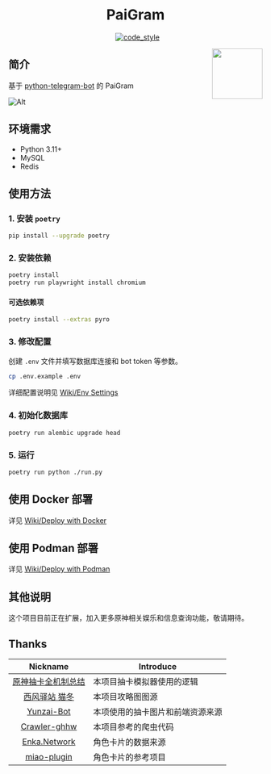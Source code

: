 <h1 style="text-align:center">PaiGram</h1>

<div style="text-align:center"><img src="https://img.shields.io/badge/python-3.11%2B-blue" alt="">
<img src="https://img.shields.io/badge/works%20on-my%20machine-brightgreen" alt="">
<img src="https://img.shields.io/badge/status-%E5%92%95%E5%92%95%E5%92%95-blue" alt="">
<a href="https://black.readthedocs.io/en/stable/index.html"><img src="https://img.shields.io/badge/code%20style-black-000000.svg" alt="code_style" /></a>
<a href="https://www.codacy.com/gh/PaiGramTeam/PaiGram/dashboard?utm_source=github.com&amp;utm_medium=referral&amp;utm_content=PaiGramTeam/PaiGram&amp;utm_campaign=Badge_Grade"><img src="https://app.codacy.com/project/badge/Grade/ac5844e2b0d14a3e8aa16b9b1b099ce0" alt=""/></a>
</div>

<p>
<img src="https://user-images.githubusercontent.com/70872201/190447002-119a8819-b111-4a96-a0b3-701c5e256137.png" style="float:right" width="100px" alt="">
<h2 style="text-align:left">简介</h2>

基于 [python-telegram-bot](https://github.com/python-telegram-bot/python-telegram-bot) 的 PaiGram


![Alt](https://repobeats.axiom.co/api/embed/f73c1121006cb86196f83da2170242b7a97f8be0.svg "Repobeats analytics image")

## 环境需求

- Python 3.11+
- MySQL
- Redis

## 使用方法

### 1. 安装 `poetry`

```bash
pip install --upgrade poetry
```

### 2. 安装依赖

```bash
poetry install
poetry run playwright install chromium
```

#### 可选依赖项

```bash
poetry install --extras pyro
```

### 3. 修改配置

创建 `.env` 文件并填写数据库连接和 bot token 等参数。

```bash
cp .env.example .env
```

详细配置说明见 [Wiki/Env Settings](https://github.com/PaiGramTeam/PaiGram/wiki/Env-Settings)

### 4. 初始化数据库

```bash
poetry run alembic upgrade head
```

### 5. 运行

```bash
poetry run python ./run.py
```

## 使用 Docker 部署

详见 [Wiki/Deploy with Docker](https://github.com/PaiGramTeam/PaiGram/wiki/Deploy-with-Docker)

## 使用 Podman 部署

详见 [Wiki/Deploy with Podman](https://github.com/PaiGramTeam/PaiGram/wiki/Deploy-with-Podman)

## 其他说明

这个项目目前正在扩展，加入更多原神相关娱乐和信息查询功能，敬请期待。

## Thanks

|                                   Nickname                                    | Introduce                        |
| :---------------------------------------------------------------------------: | -------------------------------- |
|        [原神抽卡全机制总结](https://www.bilibili.com/read/cv10468091)         | 本项目抽卡模拟器使用的逻辑       |
| [西风驿站 猫冬](https://bbs.mihoyo.com/ys/accountCenter/postList?id=74019947) | 本项目攻略图图源                 |
|              [Yunzai-Bot](https://github.com/Le-niao/Yunzai-Bot)              | 本项使用的抽卡图片和前端资源来源 |
|          [Crawler-ghhw](https://github.com/DGP-Studio/Crawler-ghhw)           | 本项目参考的爬虫代码             |
|                     [Enka.Network](https://enka.network)                      | 角色卡片的数据来源               |
|         [miao-plugin](https://github.com/yoimiya-kokomi/miao-plugin)          | 角色卡片的参考项目               |
